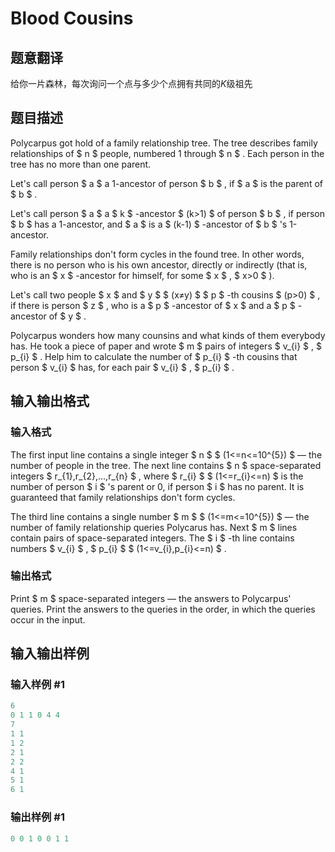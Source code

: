 # Blood Cousins

## 题意翻译

给你一片森林，每次询问一个点与多少个点拥有共同的$K$级祖先

## 题目描述

Polycarpus got hold of a family relationship tree. The tree describes family relationships of $ n $ people, numbered 1 through $ n $ . Each person in the tree has no more than one parent.

Let's call person $ a $ a 1-ancestor of person $ b $ , if $ a $ is the parent of $ b $ .

Let's call person $ a $ a $ k $ -ancestor $ (k&gt;1) $ of person $ b $ , if person $ b $ has a 1-ancestor, and $ a $ is a $ (k-1) $ -ancestor of $ b $ 's 1-ancestor.

Family relationships don't form cycles in the found tree. In other words, there is no person who is his own ancestor, directly or indirectly (that is, who is an $ x $ -ancestor for himself, for some $ x $ , $ x&gt;0 $ ).

Let's call two people $ x $ and $ y $ $ (x≠y) $ $ p $ -th cousins $ (p&gt;0) $ , if there is person $ z $ , who is a $ p $ -ancestor of $ x $ and a $ p $ -ancestor of $ y $ .

Polycarpus wonders how many counsins and what kinds of them everybody has. He took a piece of paper and wrote $ m $ pairs of integers $ v_{i} $ , $ p_{i} $ . Help him to calculate the number of $ p_{i} $ -th cousins that person $ v_{i} $ has, for each pair $ v_{i} $ , $ p_{i} $ .

## 输入输出格式

### 输入格式

The first input line contains a single integer $ n $ $ (1<=n<=10^{5}) $ — the number of people in the tree. The next line contains $ n $ space-separated integers $ r_{1},r_{2},...,r_{n} $ , where $ r_{i} $ $ (1<=r_{i}<=n) $ is the number of person $ i $ 's parent or 0, if person $ i $ has no parent. It is guaranteed that family relationships don't form cycles.

The third line contains a single number $ m $ $ (1<=m<=10^{5}) $ — the number of family relationship queries Polycarus has. Next $ m $ lines contain pairs of space-separated integers. The $ i $ -th line contains numbers $ v_{i} $ , $ p_{i} $ $ (1<=v_{i},p_{i}<=n) $ .

### 输出格式

Print $ m $ space-separated integers — the answers to Polycarpus' queries. Print the answers to the queries in the order, in which the queries occur in the input.

## 输入输出样例

### 输入样例 #1

```cpp
6
0 1 1 0 4 4
7
1 1
1 2
2 1
2 2
4 1
5 1
6 1

```
### 输出样例 #1

```cpp
0 0 1 0 0 1 1 

```
